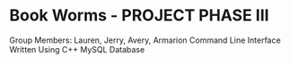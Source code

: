 # Book Worms - PROJECT PHASE III
Group Members: Lauren, Jerry, Avery, Armarion
Command Line Interface Written Using C++
MySQL Database
